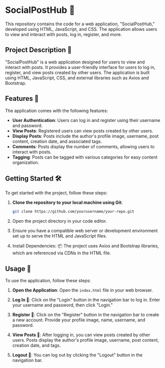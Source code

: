 # SocialPostHub 🚀

This repository contains the code for a web application, "SocialPostHub," developed using HTML, JavaScript, and CSS. The application allows users to view and interact with posts, log in, register, and more.

## Project Description 📝

"SocialPostHub" is a web application designed for users to view and interact with posts. It provides a user-friendly interface for users to log in, register, and view posts created by other users. The application is built using HTML, JavaScript, CSS, and external libraries such as Axios and Bootstrap.

## Features 🌟

The application comes with the following features:

- **User Authentication**: Users can log in and register using their username and password.
- **View Posts**: Registered users can view posts created by other users.
- **Display Posts**: Posts include the author's profile image, username, post content, creation date, and associated tags.
- **Comments**: Posts display the number of comments, allowing users to interact with posts.
- **Tagging**: Posts can be tagged with various categories for easy content organization.

## Getting Started 🛠️

To get started with the project, follow these steps:

1. **Clone the repository to your local machine using Git**:
   ```bash
   git clone https://github.com/yourusername/your-repo.git

2. Open the project directory in your code editor.

3. Ensure you have a compatible web server or development environment set up to serve the HTML and JavaScript files.

4. Install Dependencies: 📦 The project uses Axios and Bootstrap libraries, which are referenced via CDNs in the HTML file.

## Usage 🚧

To use the application, follow these steps:

1. **Open the Application**: Open the `index.html` file in your web browser.

2. **Log In 🚪**: Click on the "Login" button in the navigation bar to log in. Enter your username and password, then click "Login."

3. **Register 📝**: Click on the "Register" button in the navigation bar to create a new account. Provide your profile image, name, username, and password.

4. **View Posts 📰**: After logging in, you can view posts created by other users. Posts display the author's profile image, username, post content, creation date, and tags.

5. **Logout 🚪**: You can log out by clicking the "Logout" button in the navigation bar.

